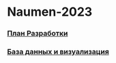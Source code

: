 # Naumen-2023
### <a href="https://docs.google.com/document/d/1OPyunPzj2ujtxcH14WSPzxNsq6_nW5wLxD2vCCVMzV4/edit?usp=sharing">План Разработки</a>
### <a href="https://miro.com/app/board/uXjVMjW_sFk=/?share_link_id=767094752407">База данных и визуализация</a>
